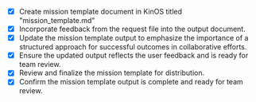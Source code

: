- [x] Create mission template document in KinOS titled "mission_template.md"
- [x] Incorporate feedback from the request file into the output document.
- [x] Update the mission template output to emphasize the importance of a structured approach for successful outcomes in collaborative efforts.
- [x] Ensure the updated output reflects the user feedback and is ready for team review.
- [x] Review and finalize the mission template for distribution.
- [x] Confirm the mission template output is complete and ready for team review.
